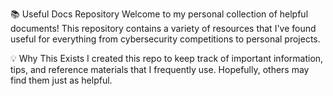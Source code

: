 📚 Useful Docs Repository
Welcome to my personal collection of helpful documents! This repository contains a variety of resources that I've found useful for everything from cybersecurity competitions to personal projects.

💡 Why This Exists
I created this repo to keep track of important information, tips, and reference materials that I frequently use. Hopefully, others may find them just as helpful.

